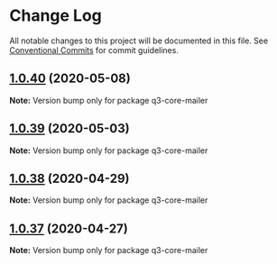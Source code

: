 # Change Log

All notable changes to this project will be documented in this file.
See [Conventional Commits](https://conventionalcommits.org) for commit guidelines.

## [1.0.40](https://github.com/3merge/q3-api/compare/q3-core-mailer@1.0.39...q3-core-mailer@1.0.40) (2020-05-08)

**Note:** Version bump only for package q3-core-mailer





## [1.0.39](https://github.com/3merge/q3-api/compare/q3-core-mailer@1.0.38...q3-core-mailer@1.0.39) (2020-05-03)

**Note:** Version bump only for package q3-core-mailer





## [1.0.38](https://github.com/3merge/q3-api/compare/q3-core-mailer@1.0.37...q3-core-mailer@1.0.38) (2020-04-29)

**Note:** Version bump only for package q3-core-mailer





## [1.0.37](https://github.com/3merge/q3-api/compare/q3-core-mailer@1.0.36...q3-core-mailer@1.0.37) (2020-04-27)

**Note:** Version bump only for package q3-core-mailer
